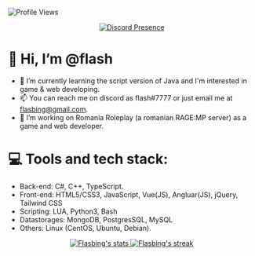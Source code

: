 ![Profile Views](https://komarev.com/ghpvc/?username=Flasbing&color=ECBF32&style=flat-square)

<p align="center">
   <a href="https://discord.com/users/252529552440426507" target="_blank" rel="nofollow">
      <img src="https://lanyard-profile-readme.vercel.app/api/252529552440426507?dnd" alt="Discord Presence" align="center">
   </a>
</p>


# 👋 Hi, I’m @flash
- 👀 I’m currently learning the script version of Java and I'm interested in game & web developing.
- 📫 You can reach me on discord as flash#7777 or just email me at flasbing@gmail.com.
- 💼 I’m working on Romania Roleplay (a romanian RAGE:MP server) as a game and web developer.

# 💻 Tools and tech stack:
- Back-end: C#, C++, TypeScript.
- Front-end: HTML5/CSS3, JavaScript, Vue(JS), Angluar(JS), jQuery, Tailwind CSS
- Scripting: LUA, Python3, Bash
- Datastorages: MongoDB, PostgresSQL, MySQL
- Others: Linux (CentOS, Ubuntu, Debian).

<p align="center">
  <a href="#">
    <img title="🔥 Profile Stats" alt="Flasbing's stats" src="https://github-readme-stats.vercel.app/api?username=Flasbing&show_icons=true&count_private=true&theme=react&hide_border=true&bg_color=1F222E&title_color=F85D7F&icon_color=F8D866""/>
  </a>
  <a href="#">
    <img title="🔥 Streak stats" alt="Flasbing's streak" src="https://github-readme-streak-stats.herokuapp.com/?user=Flasbing&theme=monokai-metallian&hide_border=true"/>
  </a>
</p

